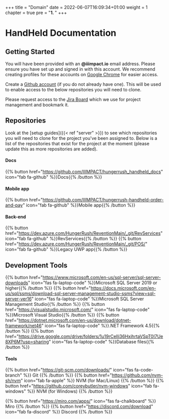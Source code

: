 +++
title = "Domain"
date = 2022-06-07T16:09:34+01:00
weight = 1
chapter = true
pre = "<b>1. </b>"
+++


# HandHeld Documentation

## Getting Started
You will have been provided with an **@iiimpact.io** email address. Please ensure you have set up and signed in with this account.
We recommend creating profiles for these accounts on [Google Chrome](https://www.google.com/chrome/) for easier access.

Create a [Github account](https://github.com) (if you do not already have one).
This will be used to enable access to the below repositories you will need to clone.

Please request access to the [Jira Board](https://iiimpact001.atlassian.net/jira/software/c/projects/HHH/boards/41) which we use for project management and bookmark it.


## Repositories
Look at the [setup guides]({{< ref "server" >}}) to see which repositories you will need to clone for the project you've been assigned to.
Below is a list of the repositories that exist for the project at the moment (please update this as more repositories are added).

#### Docs
{{% button href="https://github.com/IIIMPACT/hungerrush_handheld_docs" icon="fab fa-github" %}}Docs{{% /button %}}

#### Mobile app
{{% button href="https://github.com/IIIMPACT/hungerrush-handheld-order-and-pay" icon="fab fa-github" %}}Mobile app{{% /button %}}

#### Back-end
{{% button href="https://dev.azure.com/HungerRush/ReventionMain/_git/RevServices" icon="fab fa-github" %}}RevServices{{% /button %}}
{{% button href="https://dev.azure.com/HungerRush/ReventionMain/_git/POS/" icon="fab fa-github" %}}Legacy UWP app{{% /button %}}


## Development Tools

{{% button href="https://www.microsoft.com/en-us/sql-server/sql-server-downloads" icon="fas fa-laptop-code" %}}Microsoft SQL Server 2019 or higher{{% /button %}}
{{% button href="https://docs.microsoft.com/en-us/sql/ssms/download-sql-server-management-studio-ssms?view=sql-server-ver16" icon="fas fa-laptop-code" %}}Microsoft SQL Server Management Studio{{% /button %}}
{{% button href="https://visualstudio.microsoft.com/" icon="fas fa-laptop-code" %}}Microsoft Visual Studio{{% /button %}}
{{% button href="https://dotnet.microsoft.com/en-us/download/dotnet-framework/net46" icon="fas fa-laptop-code" %}}.NET Framework 4.5{{% /button %}}
{{% button href="https://drive.google.com/drive/folders/1u19rCeIli36HxihrtaVSpT0I7Ue8XP6M?usp=sharing" icon="fas fa-laptop-code" %}}Database files{{% /button %}}

#### Tools

{{% button href="https://git-scm.com/downloads/" icon="fas fa-code-branch" %}} Git {{% /button %}}
{{% button href="https://github.com/nvm-sh/nvm" icon="fab fa-apple" %}} NVM (for Mac/Linux) {{% /button %}}
{{% button href="https://github.com/coreybutler/nvm-windows" icon="fab fa-windows" %}} NVM (for Windows) {{% /button %}}

{{% button href="https://miro.com/apps/" icon="fas fa-chalkboard" %}} Miro {{% /button %}}
{{% button href="https://discord.com/download" icon="fab fa-discord" %}} Discord {{% /button %}}